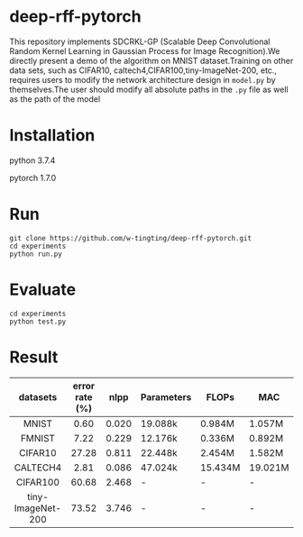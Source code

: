 # deep-rff-pytorch

This repository implements SDCRKL-GP (Scalable Deep Convolutional Random Kernel Learning in Gaussian Process for Image Recognition).We directly present a demo of the algorithm on MNIST dataset.Training on other data sets, such as CIFAR10, caltech4,CIFAR100,tiny-ImageNet-200, etc., requires users to modify the network architecture design in `model.py` by themselves.The user should modify all absolute paths in the `.py` file as well as the path of the model

# Installation

python 3.7.4

pytorch 1.7.0

# Run

```
git clone https://github.com/w-tingting/deep-rff-pytorch.git
cd experiments
python run.py
```

# Evaluate

```
cd experiments
python test.py
```
# Result

|     datasets      | error rate (%) | nlpp  | Parameters | FLOPs   | MAC     |
| :---------------: | :------------: | ----- | ---------- | ------- | ------- |
|       MNIST       |      0.60      | 0.020 | 19.088k    | 0.984M  | 1.057M  |
|      FMNIST       |      7.22      | 0.229 | 12.176k    | 0.336M  | 0.892M  |
|      CIFAR10      |     27.28      | 0.811 | 22.448k    | 2.454M  | 1.582M  |
|     CALTECH4      |      2.81      | 0.086 | 47.024k    | 15.434M | 19.021M |
|     CIFAR100      |     60.68      | 2.468 | -          | -       | -       |
| tiny-ImageNet-200 |     73.52      | 3.746 | -          | -       | -       |

